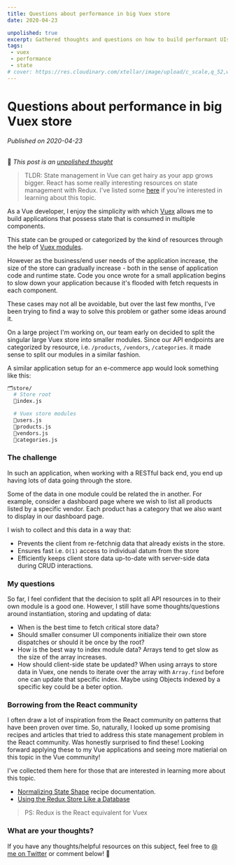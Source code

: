 ```yaml
---
title: Questions about performance in big Vuex store
date: 2020-04-23

unpolished: true
excerpt: Gathered thoughts and questions on how to build performant UIs with large Vuex stores.
tags: 
 - vuex
 - performance
 - state
# cover: https://res.cloudinary.com/xtellar/image/upload/c_scale,q_52,w_1240/v1587625789/jbakebwa.dev/blog-headers/performant-vuex_r5bo3k.jpg
---
```


# Questions about performance in big Vuex store

_Published on 2020-04-23_
<br></br>

🚨 _This post is an [unpolished thought](https://twitter.com/siddharthkp/status/1246745962061746178?s=20)_

> TLDR: State management in Vue can get hairy as your app grows bigger. React has some really interesting resources on state management with Redux. I've listed some [here](#borrowing-from-the-react-community) if you're interested in learning about this topic.

As a Vue developer, I enjoy the simplicity with which [Vuex](https://vuex.vuejs.org/) allows me to build applications that possess state that is consumed in multiple components.

This state can be grouped or categorized by the kind of resources through the help of [Vuex modules](https://vuex.vuejs.org/guide/modules.html#modules).

However as the business/end user needs of the application increase, the size of the store can gradually increase - both in the sense of application code and runtime state. Code you once wrote for a small application begins to slow down your application because it's flooded with fetch requests in each component.

These cases may not all be avoidable, but over the last few months, I've been trying to find a way to solve this problem or gather some ideas around it.

On a large project I'm working on, our team early on decided to split the singular large Vuex store into smaller modules. Since our API endpoints are categorized by resource, i.e. `/products`, `/vendors`, `/categories`. it made sense to split our modules in a similar fashion.

A similar application setup for an e-commerce app would look something like this:

```bash
🗂store/
  # Store root
  📄index.js

  # Vuex store modules
  📄users.js
  📄products.js
  📄vendors.js
  📄categories.js
```

### The challenge
In such an application, when working with a RESTful back end, you end up having lots of data going through the store. 

Some of the data in one module could be related the in another. For example, consider a dashboard page where we wish to list all products listed by a specific vendor. Each product has a category that we also want to display in our dashboard page.

I wish to collect and this data in a way that:
- Prevents the client from re-fetchnig data that already exists in the store.
- Ensures fast i.e. `O(1)` access to individual datum from the store
- Efficiently keeps client store data up-to-date with server-side data during CRUD interactions.


### My questions
So far, I feel confident that the decision to split all API resources in to their own module is a good one. However, I still have some thoughts/questions around instantiation, storing and updating of data:

- When is the best time to fetch critical store data?
- Should smaller consumer UI components initialize their own store dispatches or should it be once by the root?
- How is the best way to index module data? Arrays tend to get slow as the size of the array increases.
- How should client-side state be updated? When using arrays to store data in Vuex, one nends to iterate over the array with `Array.find` before one can update that specific index. Maybe using Objects indexed by a specific key could be a beter option.

### Borrowing from the React community

I often draw a lot of inspiration from the React community on patterns that have been proven over time. So, naturally, I looked up some promising recipes and articles that tried to address this state management problem in the React community. Was honestly surprised to find these! Looking forward applying these to my Vue applications and seeing more matierial on this topic in the Vue community!

I've collected them here for those that are interested in learning more about this topic.
- [Normalizing State Shape](https://redux.js.org/recipes/structuring-reducers/normalizing-state-shape) recipe documentation.
- [Using the Redux Store Like a Database](https://hackernoon.com/shape-your-redux-store-like-your-database-98faa4754fd5)

> PS: Redux is the React equivalent for Vuex

### What are your thoughts?
If you have any thoughts/helpful resources on this subject, feel free to [@ me on Twitter](https://twitter.com/codebender828) or comment below! 💚
